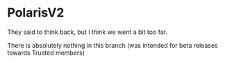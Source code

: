 # PolarisV2
They said to think back, but I think we went a bit too far.

There is absolutely nothing in this branch (was intended for beta releases towards Trusted members)
